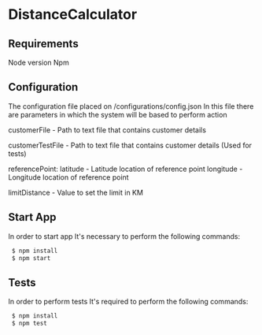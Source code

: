 # DistanceCalculator

## Requirements

  Node version
  Npm

## Configuration
  The configuration file placed on /configurations/config.json
  In this file there are parameters in which the system will be based to perform action

  customerFile - Path to text file that contains customer details

  customerTestFile -  Path to text file that contains customer details (Used for tests)

  referencePoint:
    latitude - Latitude location of reference point
    longitude - Longitude location of reference point

  limitDistance - Value to set the limit in KM

## Start App
  In order to start app It's necessary to perform the following commands:
 ``` bash
  $ npm install
  $ npm start
  ```

## Tests
  In order to perform tests It's required to perform the following commands:
 ``` bash
  $ npm install
  $ npm test
  ```